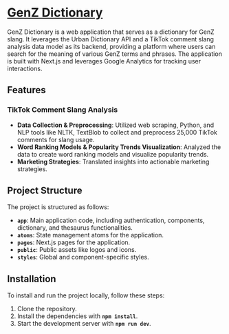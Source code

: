 # **[GenZ Dictionary](https://genz-dictionary.vercel.app/)**

GenZ Dictionary is a web application that serves as a dictionary for GenZ slang. It leverages the Urban Dictionary API and a TikTok comment slang analysis data model as its backend, providing a platform where users can search for the meaning of various GenZ terms and phrases. The application is built with Next.js and leverages Google Analytics for tracking user interactions.

## **Features**

### **TikTok Comment Slang Analysis**

- **Data Collection & Preprocessing**: Utilized web scraping, Python, and NLP tools like NLTK, TextBlob to collect and preprocess 25,000 TikTok comments for slang usage.
- **Word Ranking Models & Popularity Trends Visualization**: Analyzed the data to create word ranking models and visualize popularity trends.
- **Marketing Strategies**: Translated insights into actionable marketing strategies.

## **Project Structure**

The project is structured as follows:

- **`app`**: Main application code, including authentication, components, dictionary, and thesaurus functionalities.
- **`atoms`**: State management atoms for the application.
- **`pages`**: Next.js pages for the application.
- **`public`**: Public assets like logos and icons.
- **`styles`**: Global and component-specific styles.

## **Installation**

To install and run the project locally, follow these steps:

1. Clone the repository.
2. Install the dependencies with **`npm install`**.
3. Start the development server with **`npm run dev`**.
